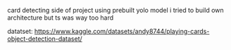 card detecting side of project using prebuilt yolo model
i tried to build own architecture but ts was way too hard

datatset: https://www.kaggle.com/datasets/andy8744/playing-cards-object-detection-dataset/